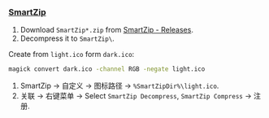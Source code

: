 ### [SmartZip](https://github.com/vvyoko/SmartZip)

1. Download `SmartZip*.zip` from [SmartZip - Releases](https://github.com/vvyoko/SmartZip/releases).
2. Decompress it to `SmartZip\`.

Create from `light.ico` form `dark.ico`:

```sh
magick convert dark.ico -channel RGB -negate light.ico
```

1. SmartZip → 自定义 → 图标路径 → `%SmartZipDir%\light.ico`.
2. 关联 → 右键菜单 → Select `SmartZip Decompress`, `SmartZip Compress` → 注册.